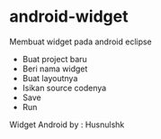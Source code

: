 # android-widget

Membuat widget pada android eclipse

- Buat project baru
- Beri nama widget
- Buat layoutnya
- Isikan source codenya
- Save
- Run


Widget Android by : Husnulshk
